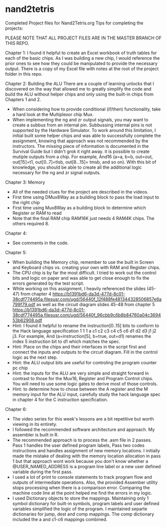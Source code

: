 # nand2tetris
Completed Project files for Nand2Tetris.org 
Tips for completing the projects:

PLEASE NOTE THAT ALL PROJECT FILES ARE IN THE MASTER BRANCH OF THIS REPO.

Chapter 1: I found it helpful to create an Excel workbook of truth tables for each of the basic chips.  As I was building a new chip, I would reference the prior ones to see how they could be manipulated to provide the necessary output.  There is a copy of my Excel file with notes at the root of the project folder in this repo.

Chapter 2: Building the ALU
There are a couple of learning unlocks that I discovered on the way that allowed me to greatly simplify the code and build the ALU without helper chips and only using the built-in chips from Chapters 1 and 2.
* When considering how to provide conditional (if/then) functionality, take a hard look at the Multiplexor chip Mux.  
* When implementing the ng and zr output signals, you may want to create a subbus from an internal pin.  Subbussing internal pins is not supported by the Hardware Simulator.  To work around this limitation, I initial built some helper chips and was able to successfully complete the assignment, knowing that approach was not recommended by the instructors.  The missing piece of information is documented in the Survival Guide but I didn't grok it right away.  it is possible to create mutiple outputs from a chip.  For example, And16 (a=a, b=b, out=out, out[15]=t1, out[0..7]=tlsb, out[8...15]= tmsb, and so on).  With this bit of knowledge, you should be able to create all the additional logic necessary for the ng and zr signal outputs.

Chapter 3: Memory
* All of the needed clues for the project are described in the videos.
* First time using DMux8Way as a building block to pass the load input to the right chip
* First time using Mux8Way as a building block to determine which Register or RAM to read
* Note that the final RAM chip RAM16K just needs 4 RAM4K chips.  The others required 8.

Chapter 4:
* See comments in the code.

Chapter 5:
* When building the Memory chip, remember to use the built in Screen and Keyboard chips vs. creating your own with RAM and Register chips.
* The CPU chip is by far the most difficult.  I tried to work out the control bits and logic on paper and was able to get close enough to fix the errors generated by the test script.
* While working on this assignment, I heavily referenced the slides (45-47) from chapter 4 https://b1391bd6-da3d-477d-8c01-38cdf774495a.filesusr.com/ugd/56440f_12f488fe481344328506857e6a799f79.pdf as well as the circuit diagram slides 45-48 from chapter 5 https://b1391bd6-da3d-477d-8c01-38cdf774495a.filesusr.com/ugd/56440f_96cbb9c6b8b84760a04c369453b62908.pdf
* Hint: I found it helpful to rename the instruction[0..15] bits to conform to the Hack language specification 1 1 1 a c1 c2 c3 c4 c5 c6 d1 d2 d3 j1 j2 j3.  For example, And (a=instruction[5], b=true, out=d1) renames the index 5 instruction bit to d1 which matches the spec.
* Hint: Place on the chips and their interfaces in the script first and connect the inputs and outputs to the circuit diagram. Fill in the control logic as the next step.
* Hint: the ALU output bits are useful for controling the program counter pc chip
* Hint: the inputs for the ALU are very simple and straight forward in contrast to those for the Mux16, Register and Program Control chips. You will need to use some logic gates to derive most of those controls.
* Hint: to determine how to chose between the A register and the M memory input for the ALU input, carefully study the hack language spec in chapter 4 for the C instruction specification.

Chapter 6:
* The video series for this week's lessons are a bit repetitive but worth viewing in its entirety.
* I followed the recommended software architecture and approach.  My assembler is built in R.
* The recommended approach is to process the .asm file in 2 passes.  Pass 1 handles the user defined program labels, Pass two codes instructions and handles assignment of new memory locations.   I initially made the mistake of dealing with the memory location allocation in pass 1 but that approach wont work because you don't know whether a @USER_NAMED_ADDRESS is a program line label or a new user defined variable during the first pass.
* I used a lot of print to console statements to track program flow and outputs of intermediate operations.  Also, the provided Assember utility stops processing when there is a comparison error.  Comparing the machine code line at the point helped me find the errors in my logic.
* I used Dictionary objects to store the mappings.  Maintaining only 1 symbol dictionary for built-in symbols, program labels and user defined variables simplified the logic of the program.  I maintained separte dictionaries for jump, dest and comp mappings.  The comp dictionary included the a and c1-c6 mappings combined.
